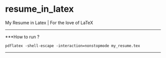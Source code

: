 # resume_in_latex
My Resume in Latex | For the love of LaTeX


---

***How to run ?

```pdflatex -shell-escape -interaction=nonstopmode my_resume.tex```

---
